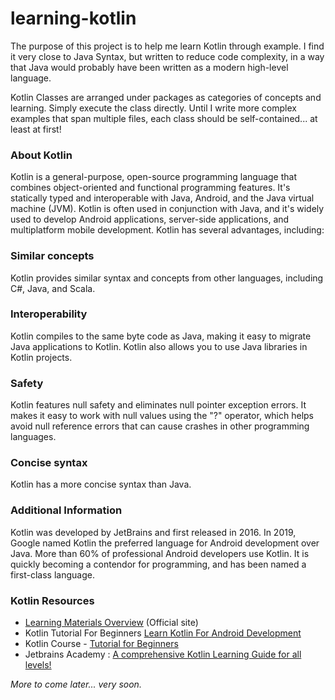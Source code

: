 # learning-kotlin

The purpose of this project is to help me learn Kotlin through example.
I find it very close to Java Syntax, but written to reduce code complexity, 
in a way that Java would probably have been written as a modern high-level language.

Kotlin Classes are arranged under packages as categories of concepts and learning.
Simply execute the class directly.  Until I write more complex examples that span
multiple files, each class should be self-contained... at least at first!

### About Kotlin
Kotlin is a general-purpose, open-source programming language that combines object-oriented and functional programming features. It's statically typed and interoperable with Java, Android, and the Java virtual machine (JVM). Kotlin is often used in conjunction with Java, and it's widely used to develop Android applications, server-side applications, and multiplatform mobile development. 
Kotlin has several advantages, including: 

### Similar concepts
Kotlin provides similar syntax and concepts from other languages, including C#, Java, and Scala. 

### Interoperability
Kotlin compiles to the same byte code as Java, making it easy to migrate Java applications to Kotlin. Kotlin also allows you to use Java libraries in Kotlin projects. 

### Safety
Kotlin features null safety and eliminates null pointer exception errors. It makes it easy to work with null values using the "?" operator, which helps avoid null reference errors that can cause crashes in other programming languages. 

### Concise syntax
Kotlin has a more concise syntax than Java. 

### Additional Information
Kotlin was developed by JetBrains and first released in 2016. In 2019, Google named Kotlin the preferred language for Android development over Java. More than 60% of professional Android developers use Kotlin. It is quickly becoming a contendor for programming, and has been named a first-class language.

### Kotlin Resources
* [Learning Materials Overview](https://kotlinlang.org/docs/learning-materials-overview.html) (Official site)
* Kotlin Tutorial For Beginners [Learn Kotlin For Android Development](https://www.youtube.com/watch?v=SXLmr4Qp4OM&feature=youtu.be&t=0)
* Kotlin Course - [Tutorial for Beginners](https://www.youtube.com/watch?v=F9UC9DY-vIU&feature=youtu.be&list=WL)
* Jetbrains Academy : [A comprehensive Kotlin Learning Guide for all levels!]([url](https://blog.jetbrains.com/education/2024/04/04/kotlin-learning-guide/))

_More to come later... very soon._
